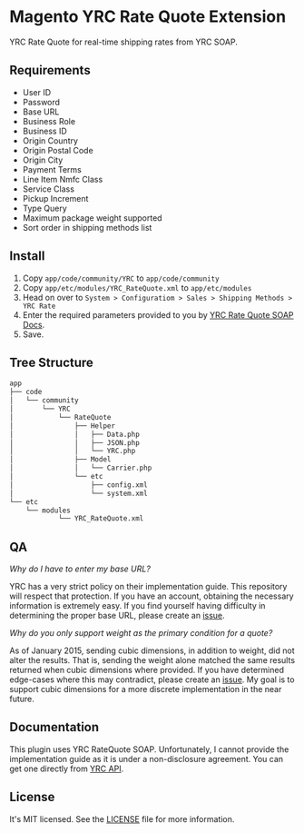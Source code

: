 Magento YRC Rate Quote Extension
==============================
YRC Rate Quote for real-time shipping rates from YRC SOAP.

Requirements
------------
- User ID
- Password
- Base URL
- Business Role
- Business ID
- Origin Country
- Origin Postal Code
- Origin City
- Payment Terms
- Line Item Nmfc Class
- Service Class
- Pickup Increment
- Type Query
- Maximum package weight supported 
- Sort order in shipping methods list

Install
-------
1. Copy `app/code/community/YRC` to `app/code/community`
2. Copy `app/etc/modules/YRC_RateQuote.xml` to `app/etc/modules`
3. Head on over to `System > Configuratiom > Sales > Shipping Methods > YRC Rate`
4. Enter the required parameters provided to you by [YRC Rate Quote SOAP Docs](http://yrc.com/api/).
5. Save.

Tree Structure
--------------
```bash
app
├── code
│   └── community
│       └── YRC
│           └── RateQuote
│               ├── Helper
│               │   ├── Data.php
│               │   ├── JSON.php
│               │   └── YRC.php
│               ├── Model
│               │   └── Carrier.php
│               └── etc
│                   ├── config.xml
│                   └── system.xml
└── etc
    └── modules
	        └── YRC_RateQuote.xml
```

QA
--
*Why do I have to enter my base URL?* 

YRC has a very strict policy on their implementation guide. This repository will
respect that protection. If you have an account, obtaining the necessary
information is extremely easy. If you find yourself having difficulty in
determining the proper base URL, please create an [issue][github].

[github]: https://github.com/KLVTZ/Magento-YRC-RateQuote-Extension/issues

*Why do you only support weight as the primary condition for a quote?*

As of January 2015, sending cubic dimensions, in addition to weight, did not
alter the results. That is, sending the weight alone matched the same results
returned when cubic dimensions where provided. If you have determined edge-cases
where this may contradict, please create an [issue][github]. My goal is to
support cubic dimensions for a more discrete implementation in the near future. 

[github]: https://github.com/KLVTZ/Magento-YRC-RateQuote-Extension/issues

Documentation
-------------
This plugin uses YRC RateQuote SOAP. Unfortunately, I cannot provide the
implementation guide as it is under a non-disclosure agreement. You can get one
directly from [YRC API][api].

[api]: http://yrc.com/api/


License
-------
It's MIT licensed. See the [LICENSE][license] file for more information.

[license]: /LICENSE
